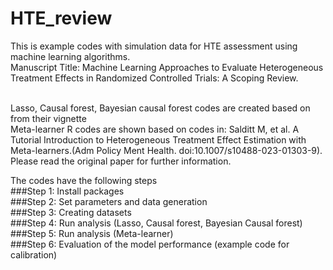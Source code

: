 # HTE_review
This is example codes with simulation data for HTE assessment using machine learning algorithms.
<br> Manuscript Title: Machine Learning Approaches to Evaluate Heterogeneous Treatment Effects in Randomized Controlled Trials: A Scoping Review.

<br> Lasso, Causal forest, Bayesian causal forest codes are created based on from their vignette
<br> Meta-learner R codes are shown based on codes in: Salditt M, et al. A Tutorial Introduction to Heterogeneous Treatment Effect Estimation with Meta-learners.(Adm Policy Ment Health. doi:10.1007/s10488-023-01303-9). Please read the original paper for further information.

The codes have the following steps
<br> ###Step 1: Install packages
<br> ###Step 2: Set parameters and data generation
<br> ###Step 3: Creating datasets
<br> ###Step 4: Run analysis (Lasso, Causal forest, Bayesian Causal forest)
<br> ###Step 5: Run analysis (Meta-learner)
<br> ###Step 6: Evaluation of the model performance (example code for calibration)
